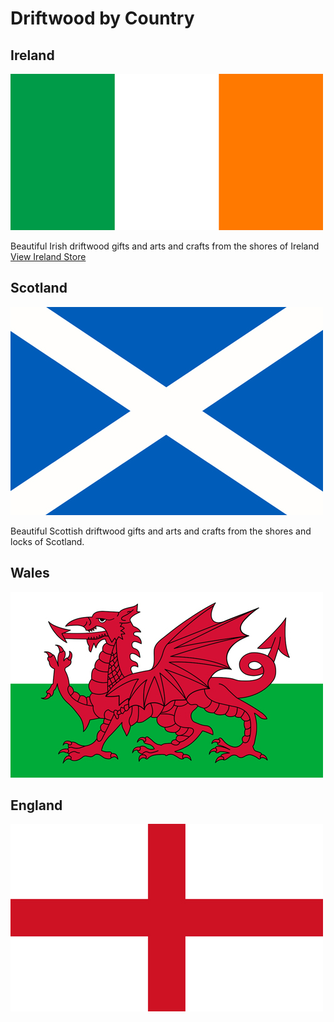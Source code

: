 
# Driftwood by Country

## Ireland 
![Irish gifts, arts and craft from Ireland](/ireland-flag-small.jpg)

Beautiful Irish driftwood gifts and arts and crafts from the shores of Ireland [View Ireland Store](./ireland)

## Scotland
![Scottish gifts, arts and craft from Scotland](/scotland-flag-small.jpg)

Beautiful Scottish driftwood gifts and arts and crafts from the shores and locks of Scotland.



## Wales
![Welsh gifts, arts and craft from Wales](/wales-flag-small.jpg)


## England
![English gifts, arts and craft from England](/england-flag-small.jpg)



